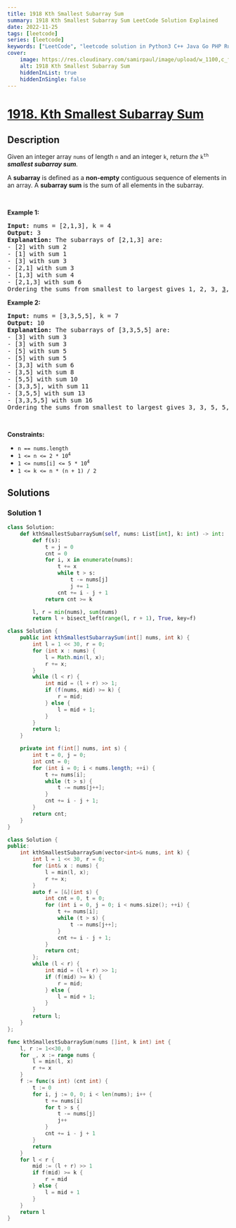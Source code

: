 ```yaml
---
title: 1918 Kth Smallest Subarray Sum
summary: 1918 Kth Smallest Subarray Sum LeetCode Solution Explained
date: 2022-11-25
tags: [leetcode]
series: [leetcode]
keywords: ["LeetCode", "leetcode solution in Python3 C++ Java Go PHP Ruby Swift TypeScript Rust C# JavaScript C", "1918 Kth Smallest Subarray Sum LeetCode Solution Explained in all languages"]
cover:
    image: https://res.cloudinary.com/samirpaul/image/upload/w_1100,c_fit,co_rgb:FFFFFF,l_text:Arial_75_bold:1918 Kth Smallest Subarray Sum - Solution Explained/problem-solving.webp
    alt: 1918 Kth Smallest Subarray Sum
    hiddenInList: true
    hiddenInSingle: false
---
```



# [1918. Kth Smallest Subarray Sum](https://leetcode.com/problems/kth-smallest-subarray-sum)


## Description

<p>Given an integer array <code>nums</code> of length <code>n</code> and an integer <code>k</code>, return <em>the </em><code>k<sup>th</sup></code> <em><strong>smallest subarray sum</strong>.</em></p>

<p>A <strong>subarray</strong> is defined as a <strong>non-empty</strong> contiguous sequence of elements in an array. A <strong>subarray sum</strong> is the sum of all elements in the subarray.</p>

<p>&nbsp;</p>
<p><strong class="example">Example 1:</strong></p>

<pre>
<strong>Input:</strong> nums = [2,1,3], k = 4
<strong>Output:</strong> 3
<strong>Explanation: </strong>The subarrays of [2,1,3] are:
- [2] with sum 2
- [1] with sum 1
- [3] with sum 3
- [2,1] with sum 3
- [1,3] with sum 4
- [2,1,3] with sum 6 
Ordering the sums from smallest to largest gives 1, 2, 3, <u>3</u>, 4, 6. The 4th smallest is 3.
</pre>

<p><strong class="example">Example 2:</strong></p>

<pre>
<strong>Input:</strong> nums = [3,3,5,5], k = 7
<strong>Output:</strong> 10
<strong>Explanation: </strong>The subarrays of [3,3,5,5] are:
- [3] with sum 3
- [3] with sum 3
- [5] with sum 5
- [5] with sum 5
- [3,3] with sum 6
- [3,5] with sum 8
- [5,5] with sum 10
- [3,3,5], with sum 11
- [3,5,5] with sum 13
- [3,3,5,5] with sum 16
Ordering the sums from smallest to largest gives 3, 3, 5, 5, 6, 8, <u>10</u>, 11, 13, 16. The 7th smallest is 10.
</pre>

<p>&nbsp;</p>
<p><strong>Constraints:</strong></p>

<ul>
	<li><code>n == nums.length</code></li>
	<li><code>1 &lt;= n&nbsp;&lt;= 2 * 10<sup>4</sup></code></li>
	<li><code>1 &lt;= nums[i] &lt;= 5 * 10<sup>4</sup></code></li>
	<li><code>1 &lt;= k &lt;= n * (n + 1) / 2</code></li>
</ul>

## Solutions

### Solution 1

<!-- tabs:start -->

```python
class Solution:
    def kthSmallestSubarraySum(self, nums: List[int], k: int) -> int:
        def f(s):
            t = j = 0
            cnt = 0
            for i, x in enumerate(nums):
                t += x
                while t > s:
                    t -= nums[j]
                    j += 1
                cnt += i - j + 1
            return cnt >= k

        l, r = min(nums), sum(nums)
        return l + bisect_left(range(l, r + 1), True, key=f)
```

```java
class Solution {
    public int kthSmallestSubarraySum(int[] nums, int k) {
        int l = 1 << 30, r = 0;
        for (int x : nums) {
            l = Math.min(l, x);
            r += x;
        }
        while (l < r) {
            int mid = (l + r) >> 1;
            if (f(nums, mid) >= k) {
                r = mid;
            } else {
                l = mid + 1;
            }
        }
        return l;
    }

    private int f(int[] nums, int s) {
        int t = 0, j = 0;
        int cnt = 0;
        for (int i = 0; i < nums.length; ++i) {
            t += nums[i];
            while (t > s) {
                t -= nums[j++];
            }
            cnt += i - j + 1;
        }
        return cnt;
    }
}
```

```cpp
class Solution {
public:
    int kthSmallestSubarraySum(vector<int>& nums, int k) {
        int l = 1 << 30, r = 0;
        for (int& x : nums) {
            l = min(l, x);
            r += x;
        }
        auto f = [&](int s) {
            int cnt = 0, t = 0;
            for (int i = 0, j = 0; i < nums.size(); ++i) {
                t += nums[i];
                while (t > s) {
                    t -= nums[j++];
                }
                cnt += i - j + 1;
            }
            return cnt;
        };
        while (l < r) {
            int mid = (l + r) >> 1;
            if (f(mid) >= k) {
                r = mid;
            } else {
                l = mid + 1;
            }
        }
        return l;
    }
};
```

```go
func kthSmallestSubarraySum(nums []int, k int) int {
	l, r := 1<<30, 0
	for _, x := range nums {
		l = min(l, x)
		r += x
	}
	f := func(s int) (cnt int) {
		t := 0
		for i, j := 0, 0; i < len(nums); i++ {
			t += nums[i]
			for t > s {
				t -= nums[j]
				j++
			}
			cnt += i - j + 1
		}
		return
	}
	for l < r {
		mid := (l + r) >> 1
		if f(mid) >= k {
			r = mid
		} else {
			l = mid + 1
		}
	}
	return l
}
```

<!-- tabs:end -->

<!-- end -->
